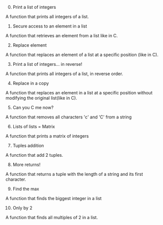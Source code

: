 0. Print a list of integers

A function that prints all integers of a list.

1. Secure access to an element in a list

A function that retrieves an element from a list like in C.

2. Replace element

A function that replaces an element of a list at a specific position (like in C).

3. Print a list of integers... in reverse!

A function that prints all integers of a list, in reverse order.

4. Replace in a copy

A function that replaces an element in a list at a specific position without modifying the original list(like in C).

5. Can you C me now?

A function that removes all characters 'c' and 'C' from a string

6. Lists of lists = Matrix

A function that prints a matrix of integers

7. Tuples addition

A function that add 2 tuples.

8. More returns!

A function that returns a tuple with the length of a string and its first character.

9. Find the max

A function that finds the biggest integer in a list

10. Only by 2

A function that finds all multiples of 2 in a list.
